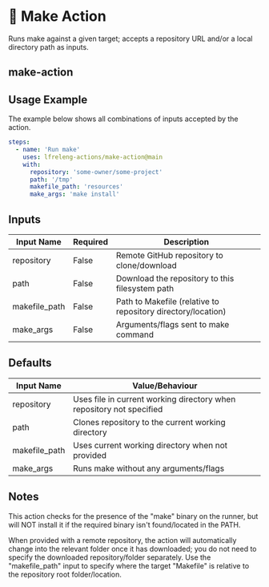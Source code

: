 <!--
# SPDX-License-Identifier: Apache-2.0
# SPDX-FileCopyrightText: 2025 The Linux Foundation
-->

# 🔨 Make Action

Runs make against a given target; accepts a repository URL and/or a local
directory path as inputs.

## make-action

## Usage Example

The example below shows all combinations of inputs accepted by the action.

<!-- markdownlint-disable MD046 -->

```yaml
steps:
  - name: 'Run make'
    uses: lfreleng-actions/make-action@main
    with:
      repository: 'some-owner/some-project'
      path: '/tmp'
      makefile_path: 'resources'
      make_args: 'make install'
```

<!-- markdownlint-enable MD046 -->

## Inputs

<!-- markdownlint-disable MD013 -->

| Input Name     | Required | Description                                                  |
| -------------- | -------- | ------------------------------------------------------------ |
| repository     | False    | Remote GitHub repository to clone/download                   |
| path           | False    | Download the repository to this filesystem path              |
| makefile_path  | False    | Path to Makefile (relative to repository directory/location) |
| make_args      | False    | Arguments/flags sent to make command                         |

## Defaults

| Input Name    | Value/Behaviour                                                      |
| ------------- | -------------------------------------------------------------------- |
| repository    | Uses file in current working directory when repository not specified |
| path          | Clones repository to the current working directory                   |
| makefile_path | Uses current working directory when not provided                     |
| make_args     | Runs make without any arguments/flags                                |

<!-- markdownlint-enable MD013 -->

## Notes

This action checks for the presence of the "make" binary on the runner, but
will NOT install it if the required binary isn't found/located in the PATH.

When provided with a remote repository, the action will automatically change
into the relevant folder once it has downloaded; you do not need to specify
the downloaded repository/folder separately. Use the "makefile_path" input to
specify where the target "Makefile" is relative to the repository root
folder/location.
